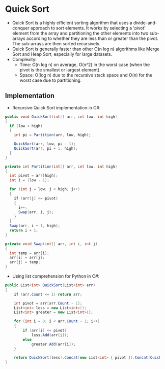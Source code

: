 # Quick Sort

- Quick Sort is a highly efficient sorting algorithm that uses a divide-and-conquer approach to sort elements. It works by selecting a 'pivot' element from the array and partitioning the other elements into two sub-arrays according to whether they are less than or greater than the pivot. The sub-arrays are then sorted recursively.
- Quick Sort is generally faster than other O(n log n) algorithms like Merge Sort and Heap Sort, especially for large datasets.
- Complexity:
  - Time: O(n log n) on average, O(n^2) in the worst case (when the pivot is the smallest or largest element).
  - Space: O(log n) due to the recursive stack space and O(n) for the worst case due to partitioning.

## Implementation

- Recursive Quick Sort implementation in C#:

```csharp
public void QuickSort(int[] arr, int low, int high)
{
  if (low < high)
  {
    int pi = Partition(arr, low, high);

    QuickSort(arr, low, pi - 1);
    QuickSort(arr, pi + 1, high);
  }
}

private int Partition(int[] arr, int low, int high)
{
  int pivot = arr[high];
  int i = (low - 1);

  for (int j = low; j < high; j++)
  {
    if (arr[j] <= pivot)
    {
      i++;
      Swap(arr, i, j);
    }
  }
  Swap(arr, i + 1, high);
  return i + 1;
}

private void Swap(int[] arr, int i, int j)
{
  int temp = arr[i];
  arr[i] = arr[j];
  arr[j] = temp;
}
```

- Using list comprehension for Python in C#:

```csharp
public List<int> QuickSort(List<int> arr)
{
    if (arr.Count <= 1) return arr;

    int pivot = arr[arr.Count - 1];
    List<int> less = new List<int>();
    List<int> greater = new List<int>();

    for (int i = 0; i < arr.Count - 1; i++)
    {
        if (arr[i] <= pivot)
            less.Add(arr[i]);
        else
            greater.Add(arr[i]);
    }

    return QuickSort(less).Concat(new List<int> { pivot }).Concat(QuickSort(greater)).ToList();
}
```
